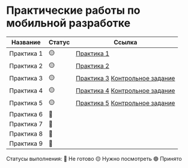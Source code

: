 # Практические работы по мобильной разработке

Название            | Статус | Ссылка
--------------------|--------|--------
Практика 1            |   🟡  | <a href="https://github.com/MalakaVoid/MobileAppsMirea/tree/master/Lab_1">Практика 1</a>
Практика 2            |   🟡  | <a href="https://github.com/MalakaVoid/MobileAppsMirea/tree/master/Lesson_2">Практика 2</a>
Практика 3            |   🟡  | <a href="https://github.com/MalakaVoid/MobileAppsMirea/tree/master/Lesson_3">Практика 3</a> <a href="https://github.com/MalakaVoid/MobileAppsMirea/tree/master/MireaProject">Контрольное задание</a>
Практика 4            |   🟡  | <a href="https://github.com/MalakaVoid/MobileAppsMirea/tree/master/Lesson4">Практика 4</a> <a href="https://github.com/MalakaVoid/MobileAppsMirea/tree/master/MireaProject">Контрольное задание</a>
Практика 5            |   🟡  | <a href="https://github.com/MalakaVoid/MobileAppsMirea/tree/master/Lesson5">Практика 5</a> <a href="https://github.com/MalakaVoid/MobileAppsMirea/tree/master/MireaProject">Контрольное задание</a>
Практика 6            |   🔴  |
Практика 7            |   🔴  |
Практика 8            |   🔴  |
Практика 9            |   🔴  |


Статусы выполнения:
🔴 Не готово
🟡 Нужно посмотреть
🟢 Принято
